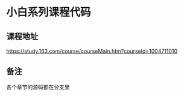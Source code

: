 # 小白系列课程代码

## 课程地址
https://study.163.com/course/courseMain.htm?courseId=1004711010

## 备注
各个章节的源码都在分支里
